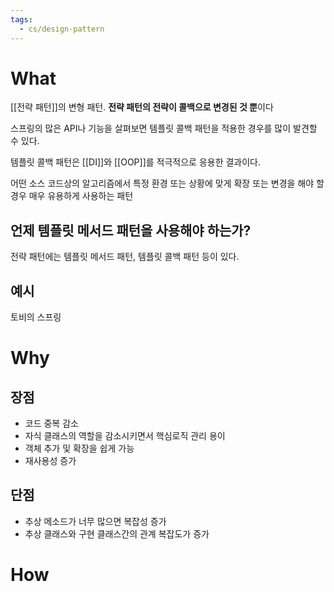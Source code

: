 ```yaml
---
tags:
  - cs/design-pattern
---
```


# What

[[전략 패턴]]의 변형 패턴.
**전략 패턴의 전략이 콜백으로 변경된 것 뿐**이다

스프링의 많은 API나 기능을 살펴보면 템플릿 콜백 패턴을 적용한 경우를 많이 발견할 수 있다.

템플릿 콜백 패턴은 [[DI]]와 [[OOP]]를 적극적으로 응용한 결과이다.  

어떤 소스 코드상의 알고리즘에서 특정 환경 또는 상황에 맞게 확장 또는 변경을 해야 할 경우 매우 유용하게 사용하는 패턴



## 언제 템플릿 메서드 패턴을 사용해야 하는가?

전략 패턴에는 템플릿 메서드 패턴, 템플릿 콜백 패턴 등이 있다.  


## 예시
토비의 스프링 



# Why

## 장점

- 코드 중복 감소
- 자식 클래스의 역할을 감소시키면서 핵심로직 관리 용이
- 객체 추가 및 확장을 쉽게 가능
- 재사용성 증가


## 단점

- 추상 메소드가 너무 많으면 복잡성 증가
- 추상 클래스와 구현 클래스간의 관계 복잡도가 증가

# How